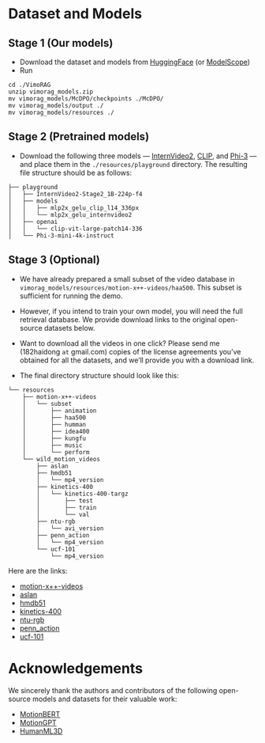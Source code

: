 # Dataset and Models

## Stage 1 (Our models)
- Download the dataset and models from [HuggingFace](https://huggingface.co/datasets/Haidong2/VimoRAG) (or [ModelScope](https://modelscope.cn/models/Walkerhai/VimoRAG))
- Run

```shell
cd ./VimoRAG
unzip vimorag_models.zip
mv vimorag_models/McDPO/checkpoints ./McDPO/
mv vimorag_models/output ./
mv vimorag_models/resources ./
```

## Stage 2 (Pretrained models)
- Download the following three models — [InternVideo2](https://huggingface.co/OpenGVLab/InternVideo2-Stage2_1B-224p-f4), [CLIP](https://huggingface.co/openai/clip-vit-large-patch14-336), and [Phi-3](https://huggingface.co/microsoft/Phi-3-mini-4k-instruct) — and place them in the `./resources/playground` directory. The resulting file structure should be as follows:

```
├── playground
│   ├── InternVideo2-Stage2_1B-224p-f4
│   ├── models
│   │   ├── mlp2x_gelu_clip_l14_336px
│   │   └── mlp2x_gelu_internvideo2
│   ├── openai
│   │   └── clip-vit-large-patch14-336
│   └── Phi-3-mini-4k-instruct
```

## Stage 3 (Optional)
- We have already prepared a small subset of the video database in `vimorag_models/resources/motion-x++-videos/haa500`. This subset is sufficient for running the demo. 
- However, if you intend to train your own model, you will need the full retrieval database. We provide download links to the original open-source datasets below. 
- Want to download all the videos in one click? Please send me (182haidong ``at`` gmail.com) copies of the license agreements you’ve obtained for all the datasets, and we’ll provide you with a download link.

- The final directory structure should look like this:
```
└── resources
    ├── motion-x++-videos
    │   └── subset
    │       ├── animation
    │       ├── haa500
    │       ├── humman
    │       ├── idea400
    │       ├── kungfu
    │       ├── music
    │       └── perform
    └── wild_motion_videos
        ├── aslan
        ├── hmdb51
        │   └── mp4_version
        ├── kinetics-400
        │   └── kinetics-400-targz
        │       ├── test
        │       ├── train
        │       └── val
        ├── ntu-rgb
        │   └── avi_version
        ├── penn_action
        │   └── mp4_version
        └── ucf-101
            └── mp4_version
```

Here are the links:

- [motion-x++-videos](https://github.com/IDEA-Research/Motion-X)
- [aslan](https://talhassner.github.io/home/projects/ASLAN/ASLAN-main.html)
- [hmdb51](https://huggingface.co/datasets/SabrianLinnn/hmdb51)
- [kinetics-400](https://github.com/cvdfoundation/kinetics-dataset)
- [ntu-rgb](https://rose1.ntu.edu.sg/dataset/actionRecognition/)
- [penn_action](https://dreamdragon.github.io/PennAction/)
- [ucf-101](https://www.crcv.ucf.edu/data/UCF101.php)


# Acknowledgements

We sincerely thank the authors and contributors of the following open-source models and datasets for their valuable work:  
- [MotionBERT](https://github.com/Walter0807/MotionBERT)  
- [MotionGPT](https://github.com/qiqiApink/MotionGPT)  
- [HumanML3D](https://github.com/EricGuo5513/HumanML3D)